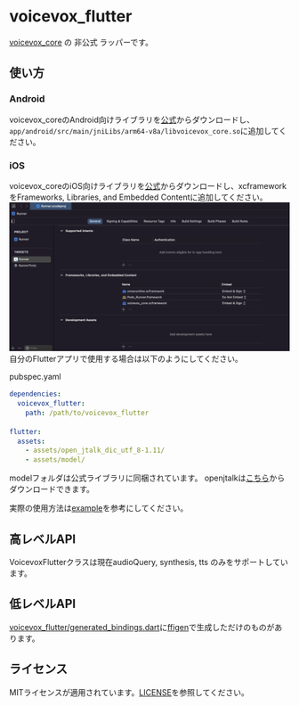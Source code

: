 # voicevox_flutter

[voicevox_core](https://github.com/VOICEVOX/voicevox_core) の 非公式 ラッパーです。  

## 使い方
### Android
voicevox_coreのAndroid向けライブラリを[公式](https://github.com/VOICEVOX/voicevox_core/releases)からダウンロードし、`app/android/src/main/jniLibs/arm64-v8a/libvoicevox_core.so`に追加してください。
### iOS
voicevox_coreのiOS向けライブラリを[公式](https://github.com/VOICEVOX/voicevox_core/releases)からダウンロードし、xcframeworkをFrameworks, Libraries, and Embedded Contentに追加してください。
![](screen_shot/xcode_framework.png)
自分のFlutterアプリで使用する場合は以下のようにしてください。

pubspec.yaml
```yaml
dependencies:
  voicevox_flutter:
    path: /path/to/voicevox_flutter

flutter:
  assets:
    - assets/open_jtalk_dic_utf_8-1.11/
    - assets/model/

```

modelフォルダは公式ライブラリに同梱されています。
openjtalkは[こちら](https://open-jtalk.sourceforge.net/)からダウンロードできます。

実際の使用方法は[example](example)を参考にしてください。

## 高レベルAPI
VoicevoxFlutterクラスは現在audioQuery, synthesis, tts のみをサポートしています。

## 低レベルAPI
[voicevox_flutter/generated_bindings.dart](lib/generated_bindings.dart)に[ffigen](https://github.com/dart-lang/ffigen)で生成しただけのものがあります。


## ライセンス
MITライセンスが適用されています。[LICENSE](LICENSE)を参照してください。